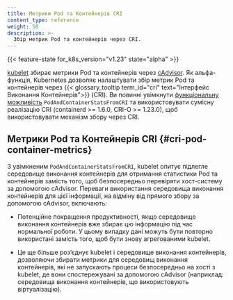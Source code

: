 ```yaml
---
title: Метрики Pod та Контейнерів CRI
content_type: reference
weight: 50
description: >-
  Збір метрик Pod та контейнерів через CRI.
---
```



<!-- overview -->

{{< feature-state for_k8s_version="v1.23" state="alpha" >}}

[kubelet](/docs/reference/command-line-tools-reference/kubelet/) збирає метрики Pod та контейнерів через [cAdvisor](https://github.com/google/cadvisor). Як альфа-функція, Kubernetes дозволяє налаштувати збір метрик Pod та контейнерів через {{< glossary_tooltip term_id="cri" text="Інтерфейс Виконання Контейнерів">}} (CRI). Ви повинні увімкнути [функціональну можливість](/docs/reference/command-line-tools-reference/feature-gates/) `PodAndContainerStatsFromCRI` та використовувати сумісну реалізацію CRI (containerd >= 1.6.0, CRI-O >= 1.23.0), щоб використовувати механізм збору через CRI.

<!-- body -->

## Метрики Pod та Контейнерів CRI {#cri-pod-container-metrics}

З увімкненим `PodAndContainerStatsFromCRI`, kubelet опитує підлегле середовище виконання контейнерів для отримання статистики Pod та контейнерів замість того, щоб безпосередньо перевіряти хост-систему за допомогою cAdvisor. Переваги використання середовища виконання контейнерів для цієї інформації, на відміну від прямого збору за допомогою cAdvisor, включають:

- Потенційне покращення продуктивності, якщо середовище виконання контейнерів вже збирає цю інформацію під час нормальної роботи. У цьому випадку дані можуть бути повторно використані замість того, щоб бути знову агрегованими kubelet.

- Це ще більше розʼєднує kubelet і середовище виконання контейнерів, дозволяючи збирати метрики для середовищ виконання контейнерів, які не запускають процеси безпосередньо на хості з kubelet, де вони спостережувані за допомогою cAdvisor (наприклад: середовища виконання контейнерів, що використовують віртуалізацію).
